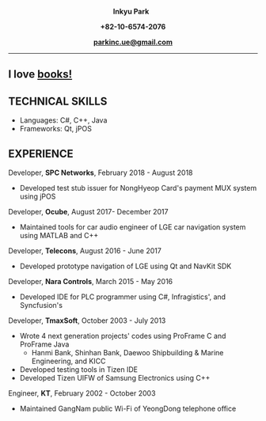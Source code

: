 **<p align="center">Inkyu Park** &nbsp; </p>
**<p align="center">+82-10-6574-2076</p>**
**<p align="center">parkinc.ue@gmail.com</p>**
***
## I love [books!](https://books.google.com/books?uid=107971606583512441467)

## TECHNICAL SKILLS
* Languages:  C#, C++, Java
* Frameworks: Qt, jPOS

## EXPERIENCE
Developer, **SPC Networks**, February 2018 - August 2018
* Developed test stub issuer for NongHyeop Card's payment MUX system using jPOS

Developer, **Ocube**, August 2017- December 2017
* Maintained tools for car audio engineer of LGE car navigation system using MATLAB and C++  

Developer, **Telecons**, August 2016 - June 2017
* Developed prototype navigation of LGE using Qt and NavKit SDK 

Developer, **Nara Controls**, March 2015 - May 2016
* Developed IDE for PLC programmer using C#, Infragistics', and Syncfusion's 

Developer, **TmaxSoft**, October 2003 - July 2013
* Wrote 4 next generation projects' codes using ProFrame C and ProFrame Java
  * Hanmi Bank, Shinhan Bank, Daewoo Shipbuilding & Marine Engineering, and KICC 
* Developed testing tools in Tizen IDE 
* Developed Tizen UIFW of Samsung Electronics using C++

Engineer, **KT**, February 2002 - October 2003
* Maintained GangNam public Wi-Fi of YeongDong telephone office
